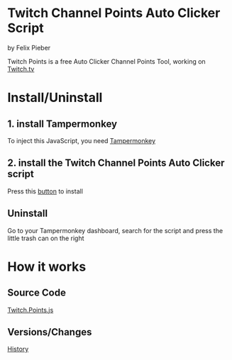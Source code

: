# Twitch Channel Points Auto Clicker Script
by Felix Pieber



Twitch Points is a free Auto Clicker Channel Points Tool, working on [Twitch.tv](https://www.twitch.tv/)

# Install/Uninstall
## 1. install Tampermonkey
To inject this JavaScript, you need [Tampermonkey](http://tampermonkey.net/)

## 2. install the Twitch Channel Points Auto Clicker script
Press this [button](https://felixpieber.github.io/web/projects/Downloads/Twitch.Points.user.js) to install

## Uninstall
Go to your Tampermonkey dashboard, search for the script and press the little trash can on the right

# How it works
## Source Code
[Twitch.Points.js](https://github.com/felixpieber/web/blob/main/projects/Downloads/Twitch.Points.user.js)

## Versions/Changes
[History](https://github.com/felixpieber/web/commits/main/projects/Downloads/Twitch.Points.user.js)